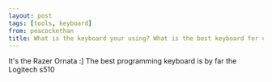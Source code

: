 ```yaml
---
layout: post
tags: [tools, keyboard]
from: peacockethan
title: What is the keyboard your using? What is the best keyboard for coding and programming?
---
```

It's the Razer Ornata :] The best programming keyboard is by far the Logitech s510
